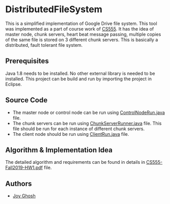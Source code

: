 # DistributedFileSystem
This is a simplified implementation of Google Drive file system. This tool was implemented as a part of course work of [CS555](https://www.cs.colostate.edu/~cs555/index.html). It has the idea of master node, chunk servers, heart beat message passing, multiple copies of the same file is stored on 3 different chunk servers. This is basically a distributed, fault tolerant file system. 

## Prerequisites
Java 1.8 needs to be installed. No other external library is needed to be installed. This project can be build and run by importing the project in Eclipse.

## Source Code
* The master node or control node can be run using [ControlNodeRun.java](src/ControlNodeRun.java) file.
* The chunk servers can be run using [ChunkServerRunner.java](src/ChunkServerRunner.java) file. This file should be run for each instance of different chunk servers.
* The client node should be run using [ClientRun.java](src/ClientRun.java) file.

## Algorithm & Implementation Idea
The detailed algorithm and requirements can be found in details in [CS555-Fall2019-HW1.pdf](docs/CS555-Fall2019-HW1.pdf) file.

## Authors
* [Joy Ghosh](https://www.ijoyghosh.com)

 